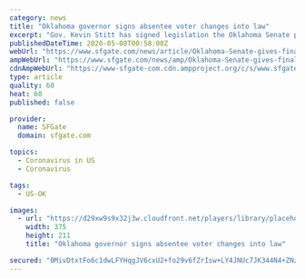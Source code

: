 ```yaml
---
category: news
title: "Oklahoma governor signs absentee voter changes into law"
excerpt: "Gov. Kevin Stitt has signed legislation the Oklahoma Senate passed Thursday that imposes new restrictions on voters who cast absentee ballots by mail. The bill comes just days after the Oklahoma Supreme Court ruled absentee ballots in Oklahoma don't need to be notarized."
publishedDateTime: 2020-05-08T00:58:00Z
webUrl: "https://www.sfgate.com/news/article/Oklahoma-Senate-gives-final-OK-to-absentee-voter-15254320.php"
ampWebUrl: "https://www.sfgate.com/news/amp/Oklahoma-Senate-gives-final-OK-to-absentee-voter-15254320.php"
cdnAmpWebUrl: "https://www-sfgate-com.cdn.ampproject.org/c/s/www.sfgate.com/news/amp/Oklahoma-Senate-gives-final-OK-to-absentee-voter-15254320.php"
type: article
quality: 60
heat: 60
published: false

provider:
  name: SFGate
  domain: sfgate.com

topics:
  - Coronavirus in US
  - Coronavirus

tags:
  - US-OK

images:
  - url: "https://d29xw9s9x32j3w.cloudfront.net/players/library/placeholder.png"
    width: 375
    height: 211
    title: "Oklahoma governor signs absentee voter changes into law"

secured: "0MivDtxtFo6c1dwLFYHqgJV6cxU2+fo29v6fZrIsw+LY4JNUc7JK344N4+ZNzvqV2o3ZdYCGQL5IOgiH6HMEs+6QtLbFHOZX1pX5r8G/WF8bHW7x/BZz3HfzRjLvFnh9AbBeYYhf3qKyDHGOCkYGAs8yFui9F+YAsHlYS9/QmVACXGNOe1wa4POzI5JoEuBtIpdIu+ScmanajfhPyJQy0zokHZZc9NSQEJMWcISn/bOEv4OzQwnn8ll8pH00ff1N4IVvHeI7PIkez6LOCmqJtDpCswuEGUur60N2KyWjevPmBbkfsAAXB2p10olbfsCX;9Ablbayzd4nQcBnZAuqzmw=="
---
```



